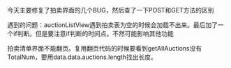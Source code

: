 今天主要修复了拍卖界面的几个BUG，然后查了一下POST和GET方法的区别



遇到的问题：auctionListView遇到拍卖表为空的时候会加载不出来。最后加了一个if判断。但是要注意if判断的时间点。不然可能影响其他功能

拍卖清单界面不能翻页。复用翻页代码的时候要看到getAllAuctions没有TotalNum，要用data.data.auctions.length找出长度。